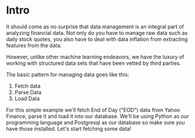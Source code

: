 # Intro

It should come as no surprise that data management is an integral part of analyzing financial data. Not only do you have to manage raw data such as daily stock quotes, you also have to deal with data inflation from extracting features from the data.

However, unlike other machine learning endeavors, we have the luxury of working with structured data sets that have been vetted by third parties.

The basic pattern for managing data goes like this:

1. Fetch data
2. Parse Data
3. Load Data

For this simple example we'll fetch End of Day ("EOD") data from Yahoo Finance, parse it and load it into our database. We'll be using Python as our programming language and Postgresql as our database so make sure you have those installed. Let's start fetching some data!